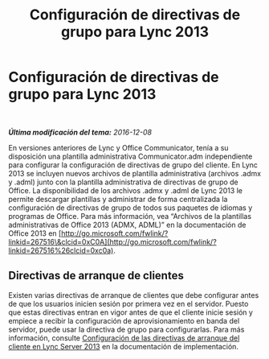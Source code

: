 ﻿---
title: Configuración de directivas de grupo para Lync 2013
TOCTitle: Configuración de directivas de grupo para Lync 2013
ms:assetid: 5917a52b-dae0-4ec0-8548-a68dc20ab71c
ms:mtpsurl: https://technet.microsoft.com/es-es/library/JJ204924(v=OCS.15)
ms:contentKeyID: 48275358
ms.date: 01/07/2017
mtps_version: v=OCS.15
ms.translationtype: HT
---

# Configuración de directivas de grupo para Lync 2013

 

_**Última modificación del tema:** 2016-12-08_

En versiones anteriores de Lync y Office Communicator, tenía a su disposición una plantilla administrativa Communicator.adm independiente para configurar la configuración de directivas de grupo del cliente. En Lync 2013 se incluyen nuevos archivos de plantilla administrativa (archivos .admx y .adml) junto con la plantilla administrativa de directivas de grupo de Office. La disponibilidad de los archivos .admx y .adml de Lync 2013 le permite descargar plantillas y administrar de forma centralizada la configuración de directivas de grupo de todos sus paquetes de idiomas y programas de Office. Para más información, vea “Archivos de la plantillas administrativas de Office 2013 (ADMX, ADML)” en la documentación de Office 2013 en [http://go.microsoft.com/fwlink/?linkid=267516\&clcid=0xC0A](http://go.microsoft.com/fwlink/?linkid=267516%26clcid=0xc0a).

## Directivas de arranque de clientes

Existen varias directivas de arranque de clientes que debe configurar antes de que los usuarios inicien sesión por primera vez en el servidor. Puesto que estas directivas entran en vigor antes de que el cliente inicie sesión y empiece a recibir la configuración de aprovisionamiento en banda del servidor, puede usar la directiva de grupo para configurarlas. Para más información, consulte [Configuración de las directivas de arranque del cliente en Lync Server 2013](lync-server-2013-configuring-client-bootstrapping-policies.md) en la documentación de implementación.

